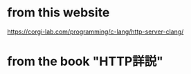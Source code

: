 # from this website
https://corgi-lab.com/programming/c-lang/http-server-clang/

# from the book "HTTP詳説"
